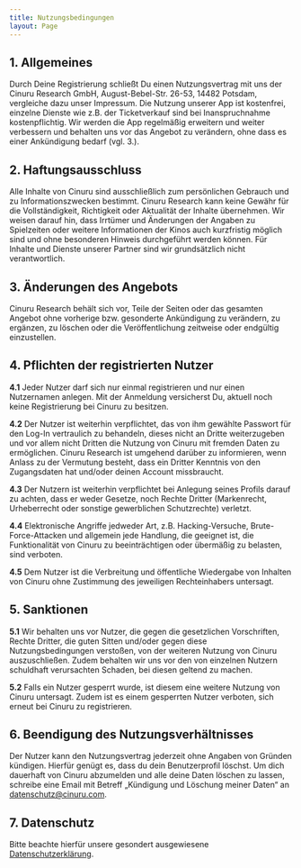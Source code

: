 ```yaml
---
title: Nutzungsbedingungen 
layout: Page
---
```


## 1. Allgemeines

Durch Deine Registrierung schließt Du einen Nutzungsvertrag mit uns der Cinuru Research GmbH, August-Bebel-Str. 26-53, 14482 Potsdam, vergleiche dazu unser Impressum. Die Nutzung unserer App ist kostenfrei, einzelne Dienste wie z.B. der Ticketverkauf sind bei Inanspruchnahme kostenpflichtig. Wir werden die App regelmäßig erweitern und weiter verbessern und behalten uns vor das Angebot zu verändern, ohne dass es einer Ankündigung bedarf (vgl. 3.).

## 2. Haftungsausschluss

Alle Inhalte von Cinuru sind ausschließlich zum persönlichen Gebrauch und zu Informationszwecken bestimmt. Cinuru Research kann keine Gewähr für die Vollständigkeit, Richtigkeit oder Aktualität der Inhalte übernehmen. Wir weisen darauf hin, dass Irrtümer und Änderungen der Angaben zu Spielzeiten oder weitere Informationen der Kinos auch kurzfristig möglich sind und ohne besonderen Hinweis durchgeführt werden können. Für Inhalte und Dienste unserer Partner sind wir grundsätzlich nicht verantwortlich.

## 3. Änderungen des Angebots

Cinuru Research behält sich vor, Teile der Seiten oder das gesamten Angebot ohne vorherige bzw. gesonderte Ankündigung zu verändern, zu ergänzen, zu löschen oder die Veröffentlichung zeitweise oder endgültig einzustellen.

## 4. Pflichten der registrierten Nutzer

**4.1** Jeder Nutzer darf sich nur einmal registrieren und nur einen Nutzernamen anlegen. Mit der Anmeldung versicherst Du, aktuell noch keine Registrierung bei Cinuru zu besitzen.

**4.2** Der Nutzer ist weiterhin verpflichtet, das von ihm gewählte Passwort für den Log-In vertraulich zu behandeln, dieses nicht an Dritte weiterzugeben und vor allem nicht Dritten die Nutzung von Cinuru mit fremden Daten zu ermöglichen. Cinuru Research ist umgehend darüber zu informieren, wenn Anlass zu der Vermutung besteht, dass ein Dritter Kenntnis von den Zugangsdaten hat und/oder deinen Account missbraucht.

**4.3** Der Nutzern ist weiterhin verpflichtet bei Anlegung seines Profils darauf zu achten, dass er weder Gesetze, noch Rechte Dritter (Markenrecht, Urheberrecht oder sonstige gewerblichen Schutzrechte) verletzt.

**4.4** Elektronische Angriffe jedweder Art, z.B. Hacking-Versuche, Brute-Force-Attacken und allgemein jede Handlung, die geeignet ist, die Funktionalität von Cinuru zu beeinträchtigen oder übermäßig zu belasten, sind verboten.

**4.5** Dem Nutzer ist die Verbreitung und öffentliche Wiedergabe von Inhalten von Cinuru ohne Zustimmung des jeweiligen Rechteinhabers untersagt.

## 5. Sanktionen

**5.1** Wir behalten uns vor Nutzer, die gegen die gesetzlichen Vorschriften, Rechte Dritter, die guten Sitten und/oder gegen diese Nutzungsbedingungen verstoßen, von der weiteren Nutzung von Cinuru auszuschließen. Zudem behalten wir uns vor den von einzelnen Nutzern schuldhaft verursachten Schaden, bei diesen geltend zu machen.

**5.2** Falls ein Nutzer gesperrt wurde, ist diesem eine weitere Nutzung von Cinuru untersagt. Zudem ist es einem gesperrten Nutzer verboten, sich erneut bei Cinuru zu registrieren.

## 6. Beendigung des Nutzungsverhältnisses

Der Nutzer kann den Nutzungsvertrag jederzeit ohne Angaben von Gründen kündigen. Hierfür genügt es, dass du dein Benutzerprofil löschst. Um dich dauerhaft von Cinuru abzumelden und alle deine Daten löschen zu lassen, schreibe eine Email mit Betreff „Kündigung und Löschung meiner Daten“ an [datenschutz@cinuru.com](mailto:datenschutz@cinuru.com).

## 7. Datenschutz

Bitte beachte hierfür unsere gesondert ausgewiesene [Datenschutzerklärung](/privacy).
